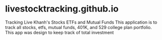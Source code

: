 # livestocktracking.github.io
Tracking Live Khanh's Stocks ETFs and Mutual Funds
This application is to track all stocks, etfs, mutual funds, 401K, and 529 college plan portfolio.
This app was design to keep track of total investment
